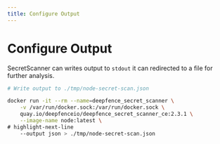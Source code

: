 ```yaml
---
title: Configure Output
---
```


# Configure Output

SecretScanner can writes output to `stdout` it can redirected to a file for further analysis.

```bash
# Write output to ./tmp/node-secret-scan.json

docker run -it --rm --name=deepfence_secret_scanner \
    -v /var/run/docker.sock:/var/run/docker.sock \
    quay.io/deepfenceio/deepfence_secret_scanner_ce:2.3.1 \
    --image-name node:latest \
# highlight-next-line
    --output json > ./tmp/node-secret-scan.json
```


